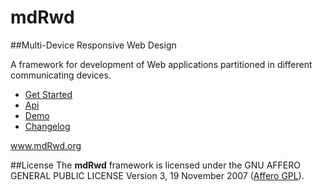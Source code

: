 mdRwd
=====
##Multi-Device Responsive Web Design

A framework for development of Web applications partitioned in different communicating devices.

<ul>
<li><a href="https://github.com/sipy/mdRwd/wiki/Get-Started/">Get Started</a></li>
<li><a href="http://www.mdrwd.org/api/">Api</a></a></li>
<li><a href="http://www.mdrwd.org/mdRwd/demo/">Demo</a></a></li>
<li><a href="https://github.com/sipy/mdRwd/blob/master/CHANGELOG.md">Changelog</a></a></li>
</ul>

<a href="http://www.mdrwd.org" target="_blank">www.mdRwd.org</a>

##License
The <strong>mdRwd</strong> framework is licensed under the GNU AFFERO GENERAL PUBLIC LICENSE Version 3, 19 November 2007 (<a href="http://www.gnu.org/licenses/agpl-3.0.html">Affero GPL</a>).
